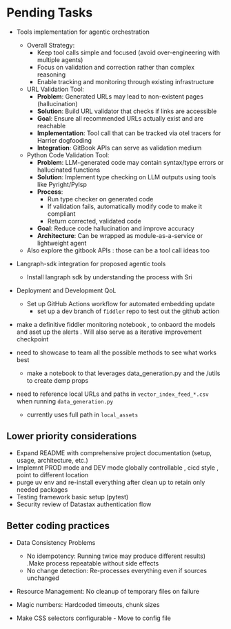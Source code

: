 # Pending Tasks

- Tools implementation for agentic orchestration
  - Overall Strategy:
    - Keep tool calls simple and focused (avoid over-engineering with multiple agents)
    - Focus on validation and correction rather than complex reasoning
    - Enable tracking and monitoring through existing infrastructure
  - URL Validation Tool:
    - **Problem**: Generated URLs may lead to non-existent pages (hallucination)
    - **Solution**: Build URL validator that checks if links are accessible
    - **Goal**: Ensure all recommended URLs actually exist and are reachable
    - **Implementation**: Tool call that can be tracked via otel tracers for Harrier dogfooding
    - **Integration**: GitBook APIs can serve as validation medium
  - Python Code Validation Tool:
    - **Problem**: LLM-generated code may contain syntax/type errors or hallucinated functions
    - **Solution**: Implement type checking on LLM outputs using tools like Pyright/Pylsp
    - **Process**:
      - Run type checker on generated code
      - If validation fails, automatically modify code to make it compliant
      - Return corrected, validated code
    - **Goal**: Reduce code hallucination and improve accuracy
    - **Architecture**: Can be wrapped as module-as-a-service or lightweight agent
  - Also explore the gitbook APIs : those can be a tool call ideas too

- Langraph-sdk integration for proposed agentic tools
  - Install langraph sdk by understanding the process with Sri

- Deployment and Development QoL
  - Set up GitHub Actions workflow for automated embedding update
    - set up a dev branch of `fiddler` repo to test out the github action

- make a definitive fiddler monitoring notebook , 
to onbaord the models and aset up the alerts . Will also serve as a iterative improvement checkpoint

- need to showcase to team all the possible methods to see what works best
  - make a notebook to that leverages data_generation.py and the /utils to create demp props

- need to reference local URLs and paths in `vector_index_feed_*.csv` when running `data_generation.py` 
  - currently uses full path in `local_assets`

## Lower priority considerations

- Expand README with comprehensive project documentation (setup, usage, architecture, etc.)
- Implemnt PROD mode and DEV mode globally controllable , cicd style , point to different location
- purge uv env and re-install everything after clean up to retain only needed packages
- Testing framework basic setup (pytest)
- Security review of Datastax authentication flow

## Better coding practices

- Data Consistency Problems
  - No idempotency: Running twice may produce different results) .Make process repeatable without side effects
  - No change detection: Re-processes everything even if sources unchanged

- Resource Management:  No cleanup of temporary files on failure
- Magic numbers: Hardcoded timeouts, chunk sizes
- Make CSS selectors configurable - Move to config file
